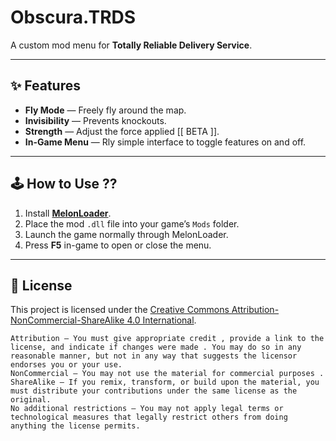 # Obscura.TRDS  

A custom mod menu for **Totally Reliable Delivery Service**.  

---

## ✨ Features  

- **Fly Mode** — Freely fly around the map.  
- **Invisibility** — Prevents knockouts.  
- **Strength** — Adjust the force applied [[ BETA ]].  
- **In-Game Menu** — Rly simple interface to toggle features on and off.  

---

## 🕹️ How to Use ?? 

1. Install **[MelonLoader](https://melonwiki.xyz/#/?id=melonloader)**.  
2. Place the mod `.dll` file into your game’s `Mods` folder.  
3. Launch the game normally through MelonLoader.  
4. Press **F5** in-game to open or close the menu.  

---

## 📜 License  

This project is licensed under the [Creative Commons Attribution-NonCommercial-ShareAlike 4.0 International](LICENSE).  

    Attribution — You must give appropriate credit , provide a link to the license, and indicate if changes were made . You may do so in any reasonable manner, but not in any way that suggests the licensor endorses you or your use.
    NonCommercial — You may not use the material for commercial purposes .
    ShareAlike — If you remix, transform, or build upon the material, you must distribute your contributions under the same license as the original.
    No additional restrictions — You may not apply legal terms or technological measures that legally restrict others from doing anything the license permits.
